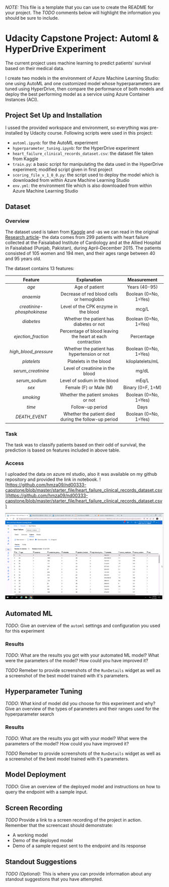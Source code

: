 *NOTE:* This file is a template that you can use to create the README for your project. The *TODO* comments below will highlight the information you should be sure to include.

# Udacity Capstone Project: Automl & HyperDrive Experiment

The current project uses machine learning to predict patients’ survival based on their medical data. 

I create two models in the environment of Azure Machine Learning Studio: one using AutoML and one customized model whose hyperparameters are tuned using HyperDrive, then compare the performance of both models and deploy the best performing model as a service using Azure Container Instances (ACI).

## Project Set Up and Installation

I ussed the provided workspace and environment, so everything was pre-installed by Udacity course.
Following scripts were used in this project:

- `automl.ipynb`: for the AutoML experiment
- `hyperparameter_tuning.ipynb`: for the HyperDrive experiment
- `heart_failure_clinical_records_dataset.csv`: the dataset file  taken from Kaggle
- `train.py`: a basic script for manipulating the data used in the HyperDrive experiment; modified script given in first project
- `scoring_file_v_1_0_0.py`: the script used to deploy the model which is downloaded from within Azure Machine Learning Studio
- `env.yml`: the environment file which is also downloaded from within Azure Machine Learning Studio

## Dataset

### Overview

The dataset used is taken from [Kaggle](https://www.kaggle.com/andrewmvd/heart-failure-clinical-data) and -as we can read in the original [Research article](https://bmcmedinformdecismak.biomedcentral.com/articles/10.1186/s12911-020-1023-5)- the data comes from 299 patients with heart failure collected at the Faisalabad Institute of Cardiology and at the Allied Hospital in Faisalabad (Punjab, Pakistan), during April–December 2015. The patients consisted of 105 women and 194 men, and their ages range between 40 and 95 years old.

The dataset contains 13 features:

| Feature | Explanation | Measurement |
| :---: | :---: | :---: |
| *age* | Age of patient | Years (40-95) |
| *anaemia* | Decrease of red blood cells or hemoglobin | Boolean (0=No, 1=Yes) |
| *creatinine-phosphokinase* | Level of the CPK enzyme in the blood | mcg/L |
| *diabetes* | Whether the patient has diabetes or not | Boolean (0=No, 1=Yes) |
| *ejection_fraction* | Percentage of blood leaving the heart at each contraction | Percentage |
| *high_blood_pressure* | Whether the patient has hypertension or not | Boolean (0=No, 1=Yes) |
| *platelets* | Platelets in the blood | kiloplatelets/mL	|
| *serum_creatinine* | Level of creatinine in the blood | mg/dL |
| *serum_sodium* | Level of sodium in the blood | mEq/L |
| *sex* | Female (F) or Male (M) | Binary (0=F, 1=M) |
| *smoking* | Whether the patient smokes or not | Boolean (0=No, 1=Yes) |
| *time* | Follow-up period | Days |
| *DEATH_EVENT* | Whether the patient died during the follow-up period | Boolean (0=No, 1=Yes) |

### Task

The task was to classify patients based on their odd of survival, the prediction is based on features included in above table.

### Access

I  uploaded the data on azure ml studio, also it was available on my github repository and provided the link in notebook.
![https://github.com/hmza09/nd00333-capstone/blob/master/starter_file/heart_failure_clinical_records_dataset.csv](https://github.com/hmza09/nd00333-capstone/blob/master/starter_file/heart_failure_clinical_records_dataset.csv)

![](https://github.com/hmza09/nd00333-capstone/blob/master/starter_file/screenshots/01-dataset.PNG)

## Automated ML
*TODO*: Give an overview of the `automl` settings and configuration you used for this experiment

### Results
*TODO*: What are the results you got with your automated ML model? What were the parameters of the model? How could you have improved it?

*TODO* Remeber to provide screenshots of the `RunDetails` widget as well as a screenshot of the best model trained with it's parameters.

## Hyperparameter Tuning
*TODO*: What kind of model did you choose for this experiment and why? Give an overview of the types of parameters and their ranges used for the hyperparameter search


### Results
*TODO*: What are the results you got with your model? What were the parameters of the model? How could you have improved it?

*TODO* Remeber to provide screenshots of the `RunDetails` widget as well as a screenshot of the best model trained with it's parameters.

## Model Deployment
*TODO*: Give an overview of the deployed model and instructions on how to query the endpoint with a sample input.

## Screen Recording
*TODO* Provide a link to a screen recording of the project in action. Remember that the screencast should demonstrate:
- A working model
- Demo of the deployed  model
- Demo of a sample request sent to the endpoint and its response

## Standout Suggestions
*TODO (Optional):* This is where you can provide information about any standout suggestions that you have attempted.
